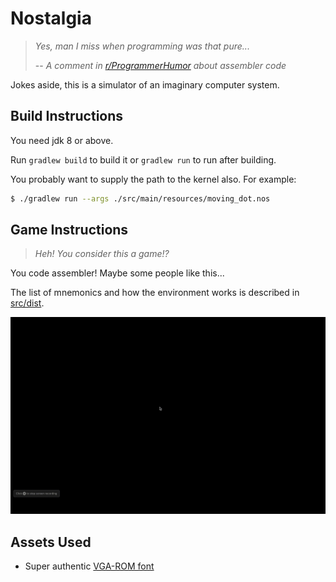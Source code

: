 # Nostalgia

> _Yes, man I miss when programming was that pure..._
>
> -- _A comment in [r/ProgrammerHumor](https://www.reddit.com/r/ProgrammerHumor/comments/eyczz4/optical_illusion/fgh3fel?utm_source=share&utm_medium=web2x) about assembler code_

Jokes aside, this is a simulator of an imaginary computer system.

## Build Instructions

You need jdk 8 or above.

Run `gradlew build` to build it or `gradlew run` to run after building.

You probably want to supply the path to the kernel also. For example:

```bash
$ ./gradlew run --args ./src/main/resources/moving_dot.nos
```

## Game Instructions

> _Heh! You consider this a game!?_

You code assembler! Maybe some people like this...

The list of mnemonics and how the environment works is described in [src/dist](./src/dist/).

![Proof of Concept](./sample.gif)

## Assets Used

* Super authentic [VGA-ROM font](https://github.com/spacerace/romfont)
